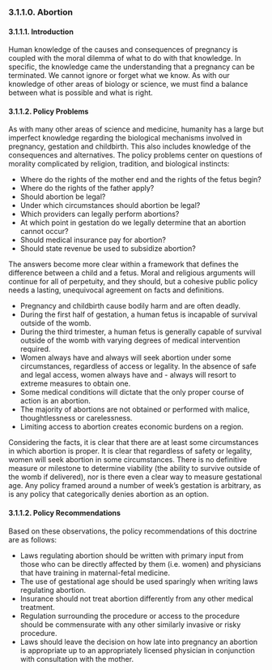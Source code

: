 ### 3.1.1.0.  Abortion

#### 3.1.1.1.  Introduction
Human knowledge of the causes and consequences of pregnancy is coupled with the moral dilemma of what to do with that knowledge.  In specific, the knowledge came the understanding that a pregnancy can be terminated.  We cannot ignore or forget what we know.  As with our knowledge of other areas of biology or science, we must find a balance between what is possible and what is right.

#### 3.1.1.2.  Policy Problems
As with many other areas of science and medicine, humanity has a large but imperfect knowledge regarding the biological mechanisms involved in pregnancy, gestation and childbirth.  This also includes knowledge of the consequences and alternatives.  The policy problems center on questions of morality complicated by religion, tradition, and biological instincts:

- Where do the rights of the mother end and the rights of the fetus begin?
- Where do the rights of the father apply?
- Should abortion be legal?
- Under which circumstances should abortion be legal?
- Which providers can legally perform abortions?
- At which point in gestation do we legally determine that an abortion cannot occur?
- Should medical insurance pay for abortion?
- Should state revenue be used to subsidize abortion?

The answers become more clear within a framework that defines the difference between a child and a fetus.  Moral and religious arguments will continue for all of perpetuity, and they should, but a cohesive public policy needs a lasting, unequivocal agreement on facts and definitions. 

- Pregnancy and childbirth cause bodily harm and are often deadly.
- During the first half of gestation, a human fetus is incapable of survival outside of the womb.
- During the third trimester, a human fetus is generally capable of survival outside of the womb with varying degrees of medical intervention required.
- Women always have and always will seek abortion under some circumstances, regardless of access or legality.  In the absence of safe and legal access, women always have and - always will resort to extreme measures to obtain one.
- Some medical conditions will dictate that the only proper course of action is an abortion.
- The majority of abortions are not obtained or performed with malice, thoughtlessness or carelessness. 
- Limiting access to abortion creates economic burdens on a region. 

Considering the facts, it is clear that there are at least some circumstances in which abortion is proper.  It is clear that regardless of safety or legality, women will seek abortion in some circumstances.  There is no definitive measure or milestone to determine viability (the ability to survive outside of the womb if delivered), nor is there even a clear way to measure gestational age.  Any policy framed around a number of week’s gestation is arbitrary, as is any policy that categorically denies abortion as an option.

#### 3.1.1.2.  Policy Recommendations
Based on these observations, the policy recommendations of this doctrine are as follows:

- Laws regulating abortion should be written with primary input from those who can be directly affected by them (i.e. women) and physicians that have training in maternal-fetal medicine.
- The use of gestational age should be used sparingly when writing laws regulating abortion.
- Insurance should not treat abortion differently from any other medical treatment.
- Regulation surrounding the procedure or access to the procedure should be commensurate with any other similarly invasive or risky procedure.
- Laws should leave the decision on how late into pregnancy an abortion is appropriate up to an appropriately licensed physician in conjunction with consultation with the mother.
